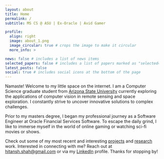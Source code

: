```yaml
---
layout: about
title: Home
permalink: /
subtitle: MS CS @ ASU | Ex-Oracle | Avid Gamer

profile:
  align: right
  image: about_1.png
  image_circular: true # crops the image to make it circular
  more_info: >

news: false # includes a list of news items
selected_papers: false # includes a list of papers marked as "selected={true}"
latest_posts: false
social: true # includes social icons at the bottom of the page
---
```


Namaste! Welcome to my little space on the internet. I am a Computer Science graduate student from <a href="https://www.asu.edu/">Arizona State University</a> currently exploring the applications of computer vision in remote sensing and space exploration. I constantly strive to uncover innovative solutions to complex challenges.

Prior to my masters degree, I began my professional journey as a Software Engineer at Oracle Financial Services Software. To escape the daily grind, I like to immerse myself in the world of online gaming or watching sci-fi movies or shows.

Check out some of my most recent and interesting <a href="https://hitanshshah.github.io/projects/">projects</a> and <a href="https://hitanshshah.github.io/publications/">research</a> work. Interested in connecting with me? Reach out at <a href="mailto:hitansh.shah@gmail.com">hitansh.shah@gmail.com</a> or via my <a href="https://www.linkedin.com/in/hitanshshah/">LinkedIn</a> profile. Thanks for stopping by!

